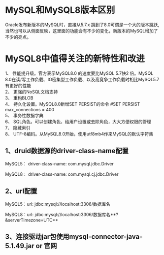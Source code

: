# MySQL和MySQL8版本区别
Oracle发布新版本的MySQL时，直接从5.7.x 跳到了8.0可谓是一个大的版本跳跃,当然也可以从侧面反映，这里面的功能会有不少的变化，新版本的MySQL增加了不少的亮点。

# MySQL8中值得关注的新特性和改进
  1、 性能提升级。官方表示MySQL8.0 的速度要比MySQL 5.7快2 倍。MySQL 8.0在读/写工作负载、IO密集型工作负载、以及高竞争工作负载时相比MySQL5.7有更好的性能  
  2、 更强的NoSQL文档支持  
  3、 重构BLOB  
  4、 持久化设置。MySQL8.0新增SET PERSIST的命令 #SET PERSIST max_connections = 400  
  5、 事务性数据字典  
  6、 SQL角色。可以创建角色，给用户设置或去除角色，大大方便权限的管理    
  7、 隐藏索引   
  8、 UTF-8编码。从MySQL8.0开始，使用utf8mb4作来MySQL的默认字符集  

## 1、druid数据源的driver-class-name配置
MySQL5： driver-class-name: com.mysql.jdbc.Driver

MySQL8： driver-class-name: com.mysql.cj.jdbc.Driver

## 2、url配置
MySQL5：url: jdbc:mysql://localhost:3306/数据库名

MySQL8：url: jdbc:mysql://localhost:3306/数据库名**?&serverTimezone=UTC**

## 3、连接驱动jar包使用mysql-connector-java-5.1.49.jar or 官网
